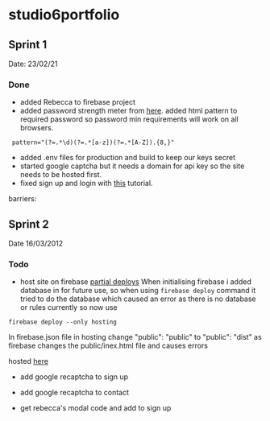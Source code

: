 # studio6portfolio
## Sprint 1
Date: 23/02/21

### Done
- added Rebecca to firebase project
-  added password strength meter from [here](https://www.npmjs.com/package/vue-password-strength-meter). added html pattern to required password so password min requirements will work on all browsers. 
```
 pattern="(?=.*\d)(?=.*[a-z])(?=.*[A-Z]).{8,}"
```
-  added .env files for production and build to keep our keys secret 
-  started google captcha but it needs a domain for api key so the site needs to be hosted first. 
-  fixed sign up and login with [this](https://blog.logrocket.com/vue-firebase-authentication/) tutorial.


barriers:

## Sprint 2

Date 16/03/2012

### Todo
- host site on firebase
 [partial deploys](https://firebase.google.com/docs/cli/#partial_deploys) When initialising firebase i added database in for future use, so when using ```firebase deploy``` command it tried to do the database which caused an error as there is no database or rules currently 
so now use 
```
firebase deploy --only hosting 
```
In firebase.json file in hosting change "public": "public" to "public": "dist" as firebase changes the public/inex.html file and causes errors 

hosted [here](https://ecommerceapp-e526f.web.app)

- add google recaptcha to sign up

- add google recaptcha to contact

- get rebecca's modal code and add to sign up 


